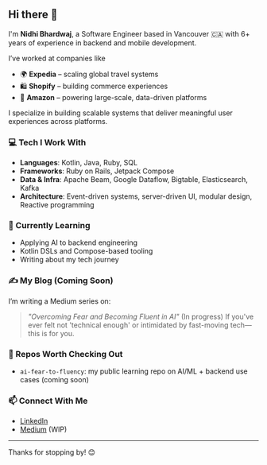 ## Hi there 👋

I'm **Nidhi Bhardwaj**, a Software Engineer based in Vancouver 🇨🇦 with 6+ years of experience in backend and mobile development. 

I’ve worked at companies like  
- 🌍 **Expedia** – scaling global travel systems
- 🛍️ **Shopify** – building commerce experiences    
- 🛒 **Amazon** – powering large-scale, data-driven platforms  

I specialize in building scalable systems that deliver meaningful user experiences across platforms.


### 💻 Tech I Work With
- **Languages**: Kotlin, Java, Ruby, SQL
- **Frameworks**: Ruby on Rails, Jetpack Compose
- **Data & Infra**: Apache Beam, Google Dataflow, Bigtable, Elasticsearch, Kafka
- **Architecture**: Event-driven systems, server-driven UI, modular design, Reactive programming

### 🌱 Currently Learning
- Applying AI to backend engineering
- Kotlin DSLs and Compose-based tooling
- Writing about my tech journey

### ✍️ My Blog (Coming Soon)
I’m writing a Medium series on:
> _"Overcoming Fear and Becoming Fluent in AI"_  (In progress)
If you've ever felt not 'technical enough' or intimidated by fast-moving tech—this is for you.

### 📌 Repos Worth Checking Out
- `ai-fear-to-fluency`: my public learning repo on AI/ML + backend use cases (coming soon)

### 📫 Connect With Me
- [LinkedIn](https://www.linkedin.com/in/nidbhardwaj)  
- [Medium](https://medium.com/@nidhicode) (WIP)

---

Thanks for stopping by! 😊
